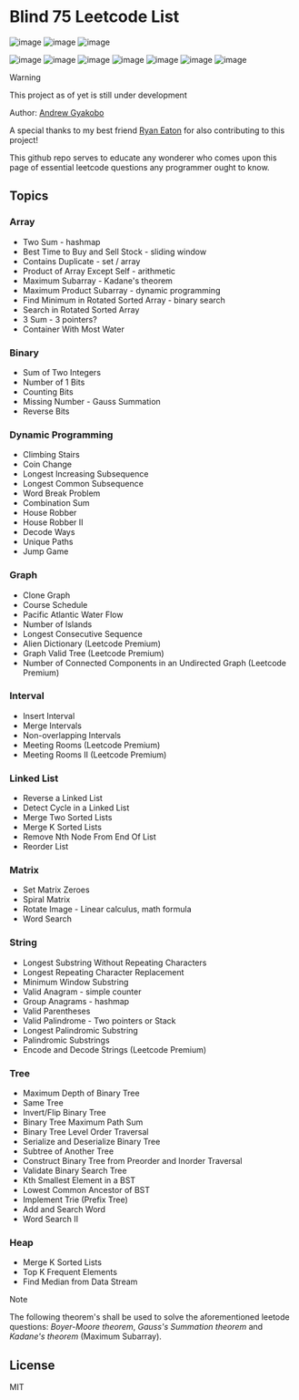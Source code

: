 # Blind 75 Leetcode List

![image](https://img.shields.io/badge/-LeetCode-FFA116?style=for-the-badge&logo=LeetCode&logoColor=black)
![image](https://img.shields.io/badge/-Hackerrank-2EC866?style=for-the-badge&logo=HackerRank&logoColor=white)
![image](https://img.shields.io/badge/LinkedIn-0077B5?style=for-the-badge&logo=linkedin&logoColor=white)

![image](https://img.shields.io/badge/C-00599C?style=for-the-badge&logo=c&logoColor=white)
![image](https://img.shields.io/badge/C%2B%2B-00599C?style=for-the-badge&logo=c%2B%2B&logoColor=white)
![image](https://img.shields.io/badge/Python-FFD43B?style=for-the-badge&logo=python&logoColor=blue)
![image](https://img.shields.io/badge/C%23-239120?style=for-the-badge&logo=csharp&logoColor=white)
![image](https://img.shields.io/badge/JavaScript-323330?style=for-the-badge&logo=javascript&logoColor=F7DF1E)
![image](https://img.shields.io/badge/Shell_Script-121011?style=for-the-badge&logo=gnu-bash&logoColor=white)
![image](https://img.shields.io/badge/windows%20terminal-4D4D4D?style=for-the-badge&logo=windows%20terminal&logoColor=white)

>[!WARNING]
>This project as of yet is still under development

Author: [Andrew Gyakobo](https://github.com/Gyakobo)

A special thanks to my best friend [Ryan Eaton](https://github.com/R2bEEaton) for also contributing to this project!

This github repo serves to educate any wonderer who comes upon this page of essential leetcode questions any programmer ought to know. 

## Topics
### Array
* Two Sum - hashmap
* Best Time to Buy and Sell Stock - sliding window
* Contains Duplicate - set / array
* Product of Array Except Self - arithmetic
* Maximum Subarray - Kadane's theorem
* Maximum Product Subarray - dynamic programming 
* Find Minimum in Rotated Sorted Array - binary search
* Search in Rotated Sorted Array
* 3 Sum - 3 pointers?
* Container With Most Water

### Binary
* Sum of Two Integers
* Number of 1 Bits
* Counting Bits
* Missing Number - Gauss Summation
* Reverse Bits

### Dynamic Programming
* Climbing Stairs
* Coin Change
* Longest Increasing Subsequence
* Longest Common Subsequence
* Word Break Problem
* Combination Sum
* House Robber
* House Robber II
* Decode Ways
* Unique Paths
* Jump Game

### Graph
* Clone Graph
* Course Schedule
* Pacific Atlantic Water Flow
* Number of Islands
* Longest Consecutive Sequence
* Alien Dictionary (Leetcode Premium)
* Graph Valid Tree (Leetcode Premium)
* Number of Connected Components in an Undirected Graph (Leetcode Premium)

### Interval
* Insert Interval
* Merge Intervals
* Non-overlapping Intervals
* Meeting Rooms (Leetcode Premium)
* Meeting Rooms II (Leetcode Premium)

### Linked List
* Reverse a Linked List
* Detect Cycle in a Linked List
* Merge Two Sorted Lists
* Merge K Sorted Lists
* Remove Nth Node From End Of List
* Reorder List

### Matrix
* Set Matrix Zeroes
* Spiral Matrix
* Rotate Image - Linear calculus, math formula
* Word Search

### String
* Longest Substring Without Repeating Characters
* Longest Repeating Character Replacement
* Minimum Window Substring
* Valid Anagram - simple counter 
* Group Anagrams - hashmap
* Valid Parentheses
* Valid Palindrome - Two pointers or Stack
* Longest Palindromic Substring
* Palindromic Substrings
* Encode and Decode Strings (Leetcode Premium)

### Tree
* Maximum Depth of Binary Tree
* Same Tree
* Invert/Flip Binary Tree
* Binary Tree Maximum Path Sum
* Binary Tree Level Order Traversal
* Serialize and Deserialize Binary Tree
* Subtree of Another Tree
* Construct Binary Tree from Preorder and Inorder Traversal
* Validate Binary Search Tree
* Kth Smallest Element in a BST
* Lowest Common Ancestor of BST
* Implement Trie (Prefix Tree)
* Add and Search Word
* Word Search II

### Heap
* Merge K Sorted Lists
* Top K Frequent Elements
* Find Median from Data Stream

>[!NOTE]
>The following theorem's shall be used to solve the aforementioned leetode questions: *Boyer-Moore theorem*, *Gauss's Summation theorem* and *Kadane's theorem* (Maximum Subarray).

## License
MIT

